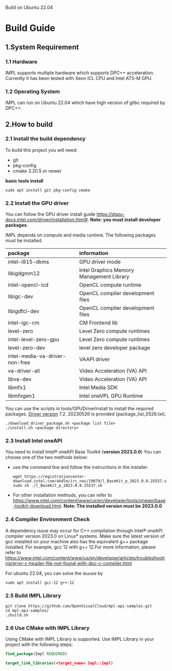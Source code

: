 Build on Ubuntu 22.04
# Build Guide
## 1.System Requirement
### 1.1 Hardware
IMPL supports multiple hardware which supports DPC++ acceleration. Currently it has been tested with Xeon ICL CPU and Intel ATS-M GPU.
### 1.2 Operating System
IMPL can run on Ubuntu 22.04 which have high version of glibc required by DPC++.

## 2.How to build
### 2.1 Install the build dependency
To build this project you will need:
- git
- pkg-config
- cmake 3.20.5 or newer
  
**basic tools install**
```shell
sudo apt install git pkg-config cmake
```

### 2.2 Install the GPU driver
You can follow the GPU driver install guide https://dgpu-docs.intel.com/driver/installation.html#. **Note: you must install developer packages**.

IMPL depends on compute and media runtime. The following packages must be installed.

| package                               | information                             |
| :---                                  | :----                                   |
| intel-i915-dkms                       | GPU driver mode                         |
| libigdgmm12                           | Intel Graphics Memory Management Library|
| intel-opencl-icd                      | OpenCL compute runtime                  |
| libigc-dev                            | OpenCL compiler development files       |
| libigdfcl-dev                         | OpenCL compiler development files       |
| intel-igc-cm                          | CM Frontend lib                         |
| level-zero                            | Level Zero compute runtimes             |
| intel-level-zero-gpu                  | Level Zero compute runtimes             | 
| level-zero-dev                        | level zero developer package            |
| intel-media-va-driver-non-free        | VAAPI driver                            | 
| va-driver-all                         | Video Acceleration (VA) API             |
| libva-dev                             | Video Acceleration (VA) API             |
| libmfx1                               | Intel Media SDK                         |
| libmfxgen1                            | Intel oneVPL GPU Runtime                |

You can use the scripts in tools/GPUDriverInstall to install the required packages. [Driver version](https://dgpu-docs.intel.com/releases/index.html) 7.2. 20230526 is provided (package_list_0526.txt).
```shell
./download_driver_package.sh <package list file>
./install.sh <package directory>
```

### 2.3 Install Intel oneAPI

You need to install Intel® oneAPI Base Toolkit (**version 2023.0.0**)
You can choose one of the two methods below:
- use the command line and follow the instructions in the installer.
    ```shell
    wget https://registrationcenter-download.intel.com/akdlm/irc_nas/19079/l_BaseKit_p_2023.0.0.25537.sh
    sudo sh ./l_BaseKit_p_2023.0.0.25537.sh
    ```
- For other installation methods, you can refer to https://www.intel.com/content/www/us/en/developer/tools/oneapi/base-toolkit-download.html. **Note: The installed version must be 2023.0.0**

### 2.4 Compiler Environment Check

A dependency issue may occur for C++ compilation through Intel® oneAPI compiler version 2023.0 on Linux* systems. Make sure the latest version of gcc installed on your machine also has the equivalent g++ package installed. For example, gcc 12 with g++ 12.For more information, please refer to https://www.intel.com/content/www/us/en/developer/articles/troubleshooting/error-c-header-file-not-found-with-dpc-c-compiler.html

For ubuntu 22.04, you can solve the isuuse by
   ```shell
   sudo apt install gcc-12 g++-12
   ```
### 2.5 Build IMPL Library
```shell
git clone https://github.com/OpenVisualCloud/mpl-api-samples.git
cd mpl-api-samples/
./build.sh
```
### 2.6 Use CMake with IMPL Library
Using CMake with IMPL Library is supported. Use IMPL Library in your project with the following steps:
```cmake
find_package(Impl REQUIRED)
```

```cmake 
target_link_libraries(<target_name> Impl::Impl)
```


